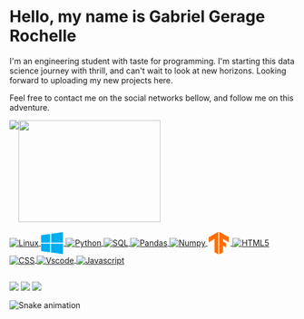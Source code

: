 # Hello, my name is Gabriel Gerage Rochelle

I'm an engineering student with taste for programming.
I'm starting this data science journey with thrill, and can't wait to look at new horizons.
Looking forward to uploading my new projects here.

Feel free to contact me on the social networks bellow, and follow me on this adventure.

<div>
<img align="center" width="250" height="180" src="https://raw.githubusercontent.com/gabrielkiwi/gabrielkiwi/main/giphy.gif">
 
<a href="https://github.com/gabrielkiwi">
  
<img align="left" height="180em" src="https://github-readme-stats.vercel.app/api?username=gabrielkiwi&show_icons=true&theme=chartreuse-dark&include_all_commits=true&count_private=true"/>
</div>

<div style="display: inline_block"><br>
    <img align ="center" alt = "Linux" height"40" width="40"src="https://cdn.jsdelivr.net/gh/devicons/devicon/icons/linux/linux-original.svg" />
    <img align ="center" alt = "Windows" height"40" width="40" src="https://github.com/devicons/devicon/blob/master/icons/windows8/windows8-original.svg" />
    <img align ="center" alt = "Python" height"50" width="40" src="https://cdn.jsdelivr.net/gh/devicons/devicon/icons/python/python-original.svg" />
    <img align ="center" alt = "SQL" height"40" width="40" src="https://cdn.jsdelivr.net/gh/devicons/devicon/icons/mysql/mysql-original.svg" />
    <img align ="center" alt = "Pandas" height"40" width="40" src="https://cdn.jsdelivr.net/gh/devicons/devicon/icons/pandas/pandas-original-wordmark.svg" />
    <img align ="center" alt = "Numpy" height"40" width="40"src="https://cdn.jsdelivr.net/gh/devicons/devicon/icons/numpy/numpy-original.svg" />
    <img  align ="center" alt = "TensorFlow" height"40" width="40" src="https://github.com/devicons/devicon/blob/master/icons/tensorflow/tensorflow-original.svg" />
    <img align ="center" alt = "HTML5" height"40" width="40" src="https://cdn.jsdelivr.net/gh/devicons/devicon/icons/html5/html5-original.svg" />
    <img align ="center" alt = "CSS" height"40" width="40" src="https://cdn.jsdelivr.net/gh/devicons/devicon/icons/css3/css3-original.svg" />
    <img align ="center" alt = "Vscode" height"40" width="40" src="https://cdn.jsdelivr.net/gh/devicons/devicon/icons/vscode/vscode-original.svg" />
    <img align ="center" alt = "Javascript" height"40" width="40" src="https://cdn.jsdelivr.net/gh/devicons/devicon/icons/javascript/javascript-original.svg" />

    


    
</div>
  
  ##
 
<div> 
  <a href="https://www.linkedin.com/in/gabriel-rochelle/" target="_blank" rel="noopener noreferer"><img src="https://img.shields.io/badge/-LinkedIn-%230077B5?style=for-the-badge&logo=linkedin&logoColor=white" target="_blank"></a>
  <a href = "mailto:gabriel.rochelle@gmail.com"><img src="https://img.shields.io/badge/-Gmail-%23333?style=for-the-badge&logo=gmail&logoColor=white" target="_blank"></a>
  <a href="https://www.instagram.com/gabriel_g_rochelle" target="_blank" rel="noopener noreferer"><img src="https://img.shields.io/badge/-Instagram-%23E4405F?style=for-the-badge&logo=instagram&logoColor=white" target="_blank"></a> 
 
  ![Snake animation](https://github.com/gabrielkiwi/gabrielkiwi/blob/output/github-contribution-grid-snake.svg)
 
</div>
